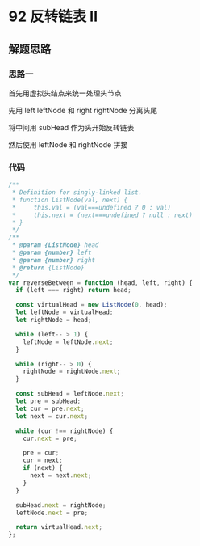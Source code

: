 # 92 反转链表 II

## 解题思路

### 思路一

首先用虚拟头结点来统一处理头节点

先用 left leftNode 和 right rightNode 分离头尾

将中间用 subHead 作为头开始反转链表

然后使用 leftNode 和 rightNode 拼接

### 代码

```js
/**
 * Definition for singly-linked list.
 * function ListNode(val, next) {
 *     this.val = (val===undefined ? 0 : val)
 *     this.next = (next===undefined ? null : next)
 * }
 */
/**
 * @param {ListNode} head
 * @param {number} left
 * @param {number} right
 * @return {ListNode}
 */
var reverseBetween = function (head, left, right) {
  if (left === right) return head;

  const virtualHead = new ListNode(0, head);
  let leftNode = virtualHead;
  let rightNode = head;

  while (left-- > 1) {
    leftNode = leftNode.next;
  }

  while (right-- > 0) {
    rightNode = rightNode.next;
  }

  const subHead = leftNode.next;
  let pre = subHead;
  let cur = pre.next;
  let next = cur.next;

  while (cur !== rightNode) {
    cur.next = pre;

    pre = cur;
    cur = next;
    if (next) {
      next = next.next;
    }
  }

  subHead.next = rightNode;
  leftNode.next = pre;

  return virtualHead.next;
};
```
